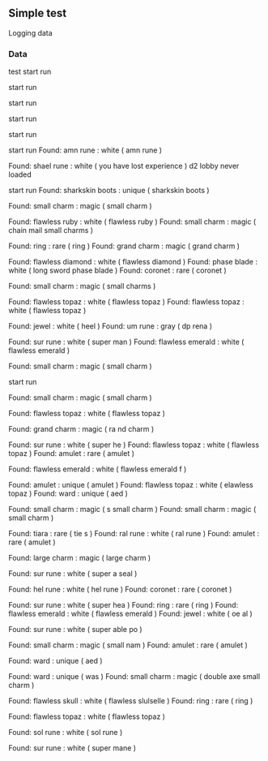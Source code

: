 ## Simple test

Logging data

### Data


test
start run

start run

start run

start run

start run

start run
Found: amn rune : white ( amn rune )


Found: shael rune : white ( you have lost experience )
d2 lobby never loaded

start run
Found: sharkskin boots : unique ( sharkskin boots )

Found: small charm : magic ( small charm )


Found: flawless ruby : white ( flawless ruby )
Found: small charm : magic ( chain mail small charms )

Found: ring : rare ( ring )
Found: grand charm : magic ( grand charm )


Found: flawless diamond : white ( flawless diamond )
Found: phase blade : white ( long sword phase blade )
Found: coronet : rare ( coronet )

Found: small charm : magic ( small charms )

Found: flawless topaz : white ( flawless topaz )
Found: flawless topaz : white ( flawless topaz )

Found: jewel : white ( heel )
Found: um rune : gray ( dp rena )

Found: sur rune : white ( super man )
Found: flawless emerald : white ( flawless emerald )

Found: small charm : magic ( small charm )



start run



Found: small charm : magic ( small charm )


Found: flawless topaz : white ( flawless topaz )

Found: grand charm : magic ( ra nd charm )

Found: sur rune : white ( super he )
Found: flawless topaz : white ( flawless topaz )
Found: amulet : rare ( amulet )


Found: flawless emerald : white ( flawless emerald f )



Found: amulet : unique ( amulet )
Found: flawless topaz : white ( elawless topaz )
Found: ward : unique ( aed )


Found: small charm : magic ( s small charm )
Found: small charm : magic ( small charm )

Found: tiara : rare ( tie s )
Found: ral rune : white ( ral rune )
Found: amulet : rare ( amulet )

Found: large charm : magic ( large charm )

Found: sur rune : white ( super a seal )




Found: hel rune : white ( hel rune )
Found: coronet : rare ( coronet )


Found: sur rune : white ( super hea )
Found: ring : rare ( ring )
Found: flawless emerald : white ( flawless emerald )
Found: jewel : white ( oe al )

Found: sur rune : white ( super able po )

Found: small charm : magic ( small nam )
Found: amulet : rare ( amulet )



Found: ward : unique ( aed )

Found: ward : unique ( was )
Found: small charm : magic ( double axe small charm )

Found: flawless skull : white ( flawless slulselle )
Found: ring : rare ( ring )

Found: flawless topaz : white ( flawless topaz )

Found: sol rune : white ( sol rune )


Found: sur rune : white ( super mane )

